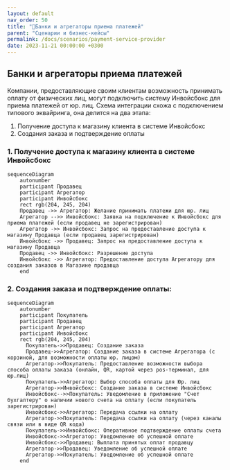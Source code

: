 ```yaml
---
layout: default
nav_order: 50
title: "🧾Банки и агрегаторы приема платежей"
parent: "Сценарии и бизнес-кейсы"
permalink: /docs/scenarios/payment-service-provider
date: 2023-11-21 00:00:00 +0300
---
```



## Банки и агрегаторы приема платежей
Компании, предоставляющие своим клиентам возможность принимать оплату от физических лиц, могут подключить систему Инвойсбокс для приема платежей от юр. лиц. 
Схема интеграции схожа с подключением типового эквайринга, она делится на два этапа:
1) Получение доступа к магазину клиента в системе Инвойсбокс
2) Создания заказа и подтверждение оплаты

### 1. Получение доступа к магазину клиента в системе Инвойсбокс

```mermaid
sequenceDiagram
    autonumber
    participant Продавец
    participant Агрегатор
    participant Инвойсбокс
    rect rgb(204, 245, 204)
    Продавец ->> Агрегатор: Желание принимать платежи для юр. лиц
    Агрегатор -->> Инвойсбокс: Заявка на подключение к Инвойсбокс для приема платежей (если продавец не зарегистрирован)
    Агрегатор ->> Инвойсбокс: Запрос на предоставление доступа к магазину Продавца (если продавец зарегистрирован)
    Инвойсбокс ->> Продавец: Запрос на предоставление доступа к магазину Продавца
    Продавец ->> Инвойсбокс: Разрешение доступа
    Инвойсбокс ->> Агрегатор: Предоставление доступа Агрегатору для создания заказов в Магазине продавца
    end
```

### 2. Создания заказа и подтверждение оплаты:
```mermaid
sequenceDiagram
    autonumber
    participant Покупатель
    participant Продавец
    participant Агрегатор
    participant Инвойсбокс 
    rect rgb(204, 245, 204)
      Покупатель->>Продавец: Создание заказа
      Продавец->>Агрегатор: Создание заказа в системе Агрегатора (с корзиной, для возможности оплаты юр. лицом)
      Агрегатор->>Покупатель: Предоставление возможности выбора способа оплаты заказа (онлайн, QR, картой через pos-терминал, для юр.лиц)
      Покупатель->>Агрегатор: Выбор способа оплаты для Юр. лиц
      Агрегатор->>Инвойсбокс: Создание заказа в системе Инвойсбокс
      Инвойсбокс-->>Покупатель: Уведомление в приложение "Счет бухгалтеру" о наличии нового счета на оплату (если покупатель зарегистрирован)
      Инвойсбокс->>Агрегатор: Передача ссылки на оплату
      Агрегатор->>Покупатель: Передача ссылки на оплату (через каналы связи или в виде QR кода)
      Покупатель->>Инвойсбокс: Оперативное подтверждение оплаты счета
      Инвойсбокс->>Агрегатор: Уведомление об успешной оплате
      Инвойсбокс->>Продавец: Выплата принятых оплат продавцу
      Агрегатор->>Продавец: Уведомление об успешной оплате
      Агрегатор->>Покупатель: Уведомление об успешной оплате
    end

```
